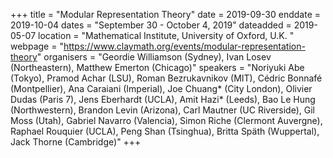 +++
title = "Modular Representation Theory"
date = 2019-09-30
enddate = 2019-10-04
dates = "September 30 - October 4, 2019"
dateadded = 2019-05-07
location = "Mathematical Institute, University of Oxford, U.K. "
webpage = "https://www.claymath.org/events/modular-representation-theory"
organisers = "Geordie Williamson (Sydney), Ivan Losev (Northeastern), Matthew Emerton (Chicago)"
speakers = "Noriyuki Abe (Tokyo), Pramod Achar (LSU), Roman Bezrukavnikov (MIT), Cédric Bonnafé (Montpellier), Ana Caraiani (Imperial), Joe Chuang* (City London), Olivier Dudas (Paris 7), Jens Eberhardt (UCLA), Amit Hazi* (Leeds), Bao Le Hung (Northwestern), Brandon Levin (Arizona), Carl Mautner (UC Riverside), Gil Moss (Utah), Gabriel Navarro (Valencia), Simon Riche (Clermont Auvergne), Raphael Rouquier (UCLA), Peng Shan (Tsinghua), Britta Späth (Wuppertal), Jack Thorne (Cambridge)"
+++
